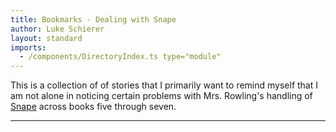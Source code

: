 ```yaml
---
title: Bookmarks - Dealing with Snape
author: Luke Schierer
layout: standard
imports:
  - /components/DirectoryIndex.ts type="module"
---
```


This is a collection of of stories that I primarily want to remind myself that I am not alone in noticing certain problems with Mrs. Rowling's handling of [Snape] across books five through seven.

[Snape]: /Harrypedia/people/Snape/Severus/

---

<directory-index directory="/Bookmarks/Dealing_With_Snape/" ></directory-index>
